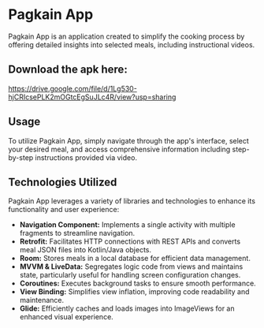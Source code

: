 # Pagkain App

Pagkain App is an application created to simplify the cooking process by offering detailed insights into selected meals, including instructional videos.

## Download the apk here:
https://drive.google.com/file/d/1Lg530-hjCRIcsePLK2mOGtcEgSuJLc4R/view?usp=sharing

## Usage

To utilize Pagkain App, simply navigate through the app's interface, select your desired meal, and access comprehensive information including step-by-step instructions provided via video.


## Technologies Utilized

Pagkain App leverages a variety of libraries and technologies to enhance its functionality and user experience:

- **Navigation Component:** Implements a single activity with multiple fragments to streamline navigation.
- **Retrofit:** Facilitates HTTP connections with REST APIs and converts meal JSON files into Kotlin/Java objects.
- **Room:** Stores meals in a local database for efficient data management.
- **MVVM & LiveData:** Segregates logic code from views and maintains state, particularly useful for handling screen configuration changes.
- **Coroutines:** Executes background tasks to ensure smooth performance.
- **View Binding:** Simplifies view inflation, improving code readability and maintenance.
- **Glide:** Efficiently caches and loads images into ImageViews for an enhanced visual experience.





